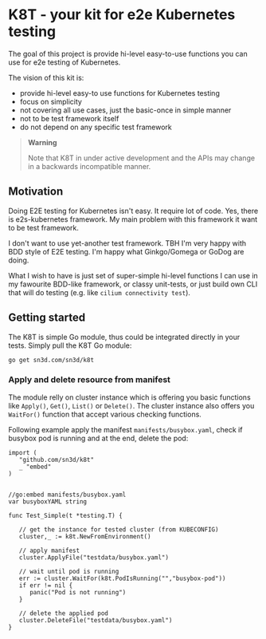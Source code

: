 # K8T - your kit for e2e Kubernetes testing

The goal of this project is provide hi-level easy-to-use functions you can 
use for e2e testing of Kubernetes.

The vision of this kit is:

 - provide hi-level easy-to use functions for Kubernetes testing
 - focus on simplicity
 - not covering all use cases, just the basic-once in simple manner
 - not to be test framework itself
 - do not depend on any specific test framework

> **Warning**
>
> Note that K8T in under active development and the APIs may change 
> in a backwards incompatible manner.

## Motivation

Doing E2E testing for Kubernetes isn't easy. It require lot of code. Yes, 
there is e2s-kubernetes framework. My main problem with this framework it
want to be test framework. 

I don't want to use yet-another test framework. TBH I'm very happy with BDD 
style of E2E testing. I'm happy what Ginkgo/Gomega or GoDog are doing. 

What I wish to have is just set of super-simple hi-level functions I can use 
in my fawourite BDD-like framework, or classy unit-tests, or just build
own CLI that will do testing (e.g. like `cilium connectivity test`).

## Getting started

The K8T is simple Go module, thus could be integrated directly in your 
tests. Simply pull the K8T Go module:

```
go get sn3d.com/sn3d/k8t
```

### Apply and delete resource from manifest

The module relly on cluster instance which is offering you basic functions like
`Apply()`, `Get()`, `List()` or `Delete()`. The cluster instance also offers you
`WaitFor()` function that accept various checking functions.

Following example apply the manifest `manifests/busybox.yaml`, check if busybox 
pod is running and at the end, delete the pod:

```
import (
   "github.com/sn3d/k8t"
   _ "embed"
)


//go:embed manifests/busybox.yaml
var busyboxYAML string

func Test_Simple(t *testing.T) {
   
   // get the instance for tested cluster (from KUBECONFIG)
   cluster,_ := k8t.NewFromEnvironment()

   // apply manifest
   cluster.ApplyFile("testdata/busybox.yaml")

   // wait until pod is running
   err := cluster.WaitFor(k8t.PodIsRunning("","busybox-pod"))
   if err != nil {
      panic("Pod is not running")
   }

   // delete the applied pod
   cluster.DeleteFile("testdata/busybox.yaml")
}
```
